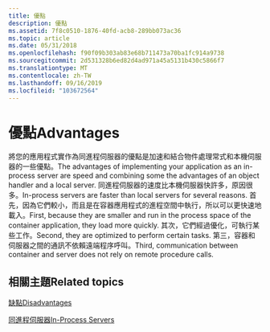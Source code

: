 ```yaml
---
title: 優點
description: 優點
ms.assetid: 7f8c0510-1876-40fd-acb8-289bb073ac36
ms.topic: article
ms.date: 05/31/2018
ms.openlocfilehash: f90f09b303ab83e68b711473a70ba1fc914a9738
ms.sourcegitcommit: 2d531328b6ed82d4ad971a45a5131b430c5866f7
ms.translationtype: MT
ms.contentlocale: zh-TW
ms.lasthandoff: 09/16/2019
ms.locfileid: "103672564"
---
```

# <a name="advantages"></a><span data-ttu-id="bd3a8-103">優點</span><span class="sxs-lookup"><span data-stu-id="bd3a8-103">Advantages</span></span>

<span data-ttu-id="bd3a8-104">將您的應用程式實作為同進程伺服器的優點是加速和結合物件處理常式和本機伺服器的一些優點。</span><span class="sxs-lookup"><span data-stu-id="bd3a8-104">The advantages of implementing your application as an in-process server are speed and combining some the advantages of an object handler and a local server.</span></span> <span data-ttu-id="bd3a8-105">同進程伺服器的速度比本機伺服器快許多，原因很多。</span><span class="sxs-lookup"><span data-stu-id="bd3a8-105">In-process servers are faster than local servers for several reasons.</span></span> <span data-ttu-id="bd3a8-106">首先，因為它們較小，而且是在容器應用程式的進程空間中執行，所以可以更快速地載入。</span><span class="sxs-lookup"><span data-stu-id="bd3a8-106">First, because they are smaller and run in the process space of the container application, they load more quickly.</span></span> <span data-ttu-id="bd3a8-107">其次，它們經過優化，可執行某些工作。</span><span class="sxs-lookup"><span data-stu-id="bd3a8-107">Second, they are optimized to perform certain tasks.</span></span> <span data-ttu-id="bd3a8-108">第三，容器和伺服器之間的通訊不依賴遠端程序呼叫。</span><span class="sxs-lookup"><span data-stu-id="bd3a8-108">Third, communication between container and server does not rely on remote procedure calls.</span></span>

## <a name="related-topics"></a><span data-ttu-id="bd3a8-109">相關主題</span><span class="sxs-lookup"><span data-stu-id="bd3a8-109">Related topics</span></span>

<dl> <dt>

[<span data-ttu-id="bd3a8-110">缺點</span><span class="sxs-lookup"><span data-stu-id="bd3a8-110">Disadvantages</span></span>](disadvantages.md)
</dt> <dt>

[<span data-ttu-id="bd3a8-111">同進程伺服器</span><span class="sxs-lookup"><span data-stu-id="bd3a8-111">In-Process Servers</span></span>](in-process-servers.md)
</dt> </dl>

 

 




